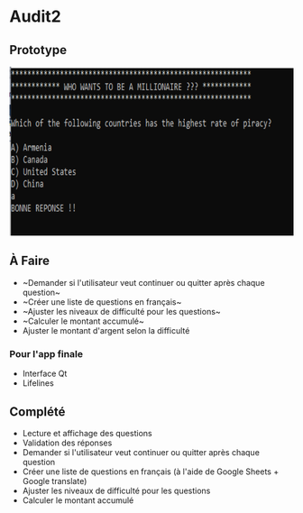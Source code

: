 # Audit2
## Prototype

<img src="readme_res/screenshot.png" alt="Who wants to be a millionaire" height="300" />

## À Faire
- ~Demander si l'utilisateur veut continuer ou quitter après chaque question~
- ~Créer une liste de questions en français~
- ~Ajuster les niveaux de difficulté pour les questions~
- ~Calculer le montant accumulé~
- Ajuster le montant d'argent selon la difficulté

### Pour l'app finale
- Interface Qt
- Lifelines

## Complété
- Lecture et affichage des questions
- Validation des réponses
- Demander si l'utilisateur veut continuer ou quitter après chaque question
- Créer une liste de questions en français (à l'aide de Google Sheets + Google translate)
- Ajuster les niveaux de difficulté pour les questions
- Calculer le montant accumulé
